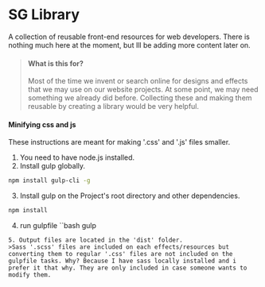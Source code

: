 # SG Library

A collection of reusable front-end resources for web developers.
There is nothing much here at the moment, but Ill be adding more content later on.

> #### What is this for?
>Most of the time we invent or search online for designs and effects that we may use on our website projects. At some point, we may need something we already did before. Collecting these and making them reusable by creating a library would be very helpful.

#### Minifying css and js
These instructions are meant for making '.css' and '.js' files smaller.

1. You need to have node.js installed.
2. Install gulp globally.
```bash
npm install gulp-cli -g
```
3. Install gulp on the Project's root directory and other dependencies.
```bash
npm install
```
4. run gulpfile
``bash
gulp
```
5. Output files are located in the 'dist' folder.
>Sass '.scss' files are included on each effects/resources but converting them to regular '.css' files are not included on the gulpfile tasks. Why? Because I have sass locally installed and i prefer it that why. They are only included in case someone wants to modify them.
 





